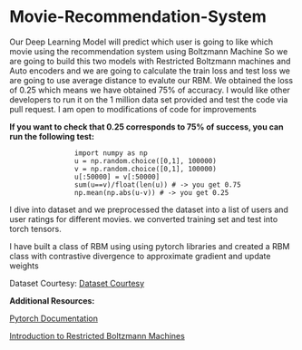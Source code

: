 <h1>Movie-Recommendation-System</h1>
<p>Our Deep Learning Model will predict which user is going to like  which movie using the recommendation system using Boltzmann Machine
So we are going to build this two models with Restricted Boltzmann machines and Auto encoders and we are going to calculate the train loss and test loss
we are going to use average distance to evalute our RBM. We obtained the loss of 0.25 which means we have obtained 75% of accuracy. I would like other developers to run it on the 1 million data set provided and test the code via pull request. I am open to modifications of code for improvements</p>
<strong>If you want to check that 0.25 corresponds to 75% of success, you can run the following test:</strong>
                    
                    
                    
                    import numpy as np
                    u = np.random.choice([0,1], 100000)
                    v = np.random.choice([0,1], 100000)
                    u[:50000] = v[:50000]
                    sum(u==v)/float(len(u)) # -> you get 0.75
                    np.mean(np.abs(u-v)) # -> you get 0.25




<p>I dive into dataset and we preprocessed the dataset into a list of users and user ratings for different movies. we converted training set and test into
torch tensors. </p>
<p>I have built a class of RBM using using pytorch libraries and created a RBM class with contrastive divergence to approximate gradient and update weights</p>
<p>Dataset Courtesy: <a href ="https://grouplens.org/datasets/movielens/">Dataset Courtesy </a></p>
<strong>Additional Resources:</strong>
<p><a href="http://pytorch.org/docs/0.3.1/">Pytorch Documentation</a></p>
<p><a href = "http://image.diku.dk/igel/paper/AItRBM-proof.pdf">Introduction to Restricted Boltzmann Machines</a></p>
